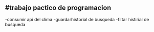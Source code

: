 #trabajo pactico de programacion 
-
 -consumir api del clima
 -guardarhistorial de busqueda
 -filtar histirial de busqueda